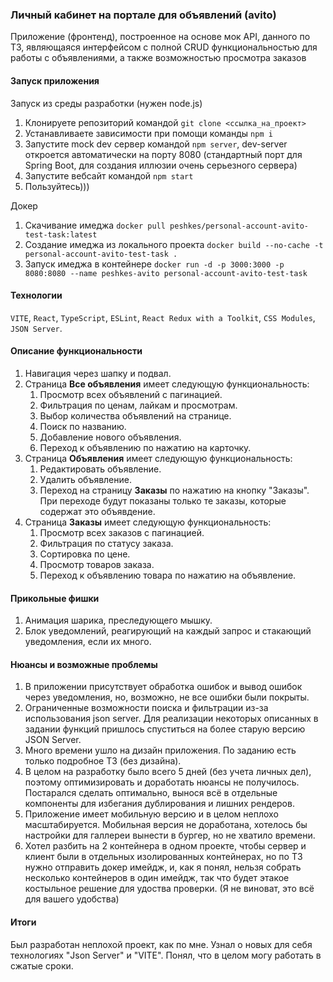 ### Личный кабинет на портале для объявлений (avito)

Приложение (фронтенд), построенное на основе мок API, данного по ТЗ, являющаяся интерфейсом с полной CRUD функциональностью для работы с объявлениями, а также возможностью просмотра заказов

#### Запуск приложения

Запуск из среды разработки (нужен node.js)
1. Клонируете репозиторий командой `git clone <ссылка_на_проект>`
2. Устанавливаете зависимости при помощи команды `npm i`
3. Запустите mock dev сервер командой `npm server`, dev-server откроется автоматически на порту 8080 (стандартный порт для Spring Boot, для создания иллюзии очень серьезного сервера)
4. Запустите вебсайт командой `npm start`
5. Пользуйтесь)))

Докер
1. Скачивание имеджа `docker pull peshkes/personal-account-avito-test-task:latest`
2. Создание имеджа из локального проекта `docker build --no-cache -t personal-account-avito-test-task .`
2. Запуск имеджа в контейнере `docker run -d -p 3000:3000 -p 8080:8080 --name peshkes-avito personal-account-avito-test-task`

#### Технологии

`VITE`, `React`, `TypeScript`, `ESLint`, `React Redux with a Toolkit`, `CSS Modules`, `JSON Server`.

#### Описание функциональности

1. Навигация через шапку и подвал.
2. Страница **Все объявления** имеет следующую функциональность:
   1. Просмотр всех объявлений с пагинацией.
   2. Фильтрация по ценам, лайкам и просмотрам.
   3. Выбор количества объявлений на странице.
   4. Поиск по названию.
   5. Добавление нового объявления.
   6. Переход к объявлению по нажатию на карточку.
3. Страница **Объявления** имеет следующую функциональность:
   1. Редактировать объявление.
   2. Удалить объявление.
   3. Переход на страницу **Заказы** по нажатию на кнопку "Заказы". При переходе будут показаны только те заказы, которые содержат это объявдение.
4. Страница **Заказы** имеет следующую функциональность:
   1. Просмотр всех заказов с пагинацией.
   2. Фильтрация по статусу заказа.
   3. Сортировка по цене.
   4. Просмотр товаров заказа.
   5. Переход к объявлению товара по нажатию на объявление.

#### Прикольные фишки

1. Анимация шарика, преследующего мышку.
2. Блок уведомлений, реагирующий на каждый запрос и стакающий уведомления, если их много.

#### Нюансы и возможные проблемы

1. В приложении присутствует обработка ошибок и вывод ошибок через уведомления, но, возможно, не все ошибки были покрыты.
2. Ограниченные возможности поиска и фильтрации из-за использования json server. Для реализации некоторых описанных в задании функций пришлось спуститься на более старую версию JSON Server.
3. Много времени ушло на дизайн приложения. По заданию есть только подробное ТЗ (без дизайна).
4. В целом на разработку было всего 5 дней (без учета личных дел), поэтому оптимизировать и доработать нюансы не получилось. Постарался сделать оптимально, вынося всё в отдельные компоненты для избегания дублирования и лишних рендеров.
5. Приложение имеет мобильную версию и в целом неплохо масштабируется. Мобильная версия не доработана, хотелось бы настройки для галлереи вынести в бургер, но не хватило времени.
6. Хотел разбить на 2 контейнера в одном проекте, чтобы сервер и клиент были в отдельных изолированных контейнерах, но по ТЗ нужно отправить докер имейдж, и, как я понял, нельзя собрать несколько контейнеров в один имейдж, так что будет этакое костыльное решение для удоства проверки. (Я не виноват, это всё для вашего удобства)

#### Итоги

Был разработан неплохой проект, как по мне. Узнал о новых для себя технологиях "Json Server" и "VITE". Понял, что в целом могу работать в сжатые сроки.
